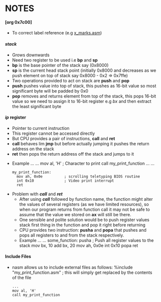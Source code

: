 # NOTES
#### [org 0x7c00]
- To correct label reference (e.g [x_marks.asm](../Day1/x_marks.asm))

#### ***stack***
- Grows downwards
- Need two register to be used i.e **bp** and **sp**
- **bp** is the base pointer of the stack say (0x8000)
- **sp** is the current head stack point (initially 0x8000 and decreases as we push element on top of stack say 0x8000 - 0x2 => 0x7ffe)
- Two operations provided to act on stack are **push** and **pop**
- **push** pushes value into top of stack, this pushes as 16-bit value so most significant byte will be padded by 0x0
- **pop** removes and returns element from top of the stack, this pops 16-bit value so we need to assign it to 16-bit register e.g *bx* and then extract the least significant byte

#### ***ip*** register
- Pointer to current instruction
- This register cannot be accessed directly
- But CPU provides a pair of instructions, **call** and **ret**
- **call** behaves lim **jmp** but before actually jumping it pushes the return address on the stack
- **ret** then pops the return address off the stack and jumps to it
* Example
      ...
      ...
      mov al, 'H'             ; Character to print
      call my_print_function
      ...
      ...

      my_print_function:
        mov ah, 0x0e          ; scrolling teletyping BIOS routine
        int 0x10              ; Video print interrupt
        ret
- Problem with ***call*** and ***ret***
  * After using ***call*** followed by function name, the function might alter the values of several registers (as we have limited resources), so when our program returns from function call it may not be safe to assume that the value we stored on **ax** will still be there.
  * One sensible and polite solution would be to push register values stack first thing in the function and pop it right before returning
  * CPU provides two instruction: **pusha** and **popa** that pushes and pops all registers to and from the stack respectively.
  * Example
        ...
        ...
        some_function:
          pusha                 ; Push all register values to the stack
          mov bx, 10
          add bx, 20
          mov ah, 0x0e
          int 0x10
          popa
          ret

#### Include Files
* nasm allows us to include external files as follows:
      %include "my_print_function.asm"  ; this will simply get replaced by the contents of the file

      ...
      mov al, 'H'
      call my_print_function
